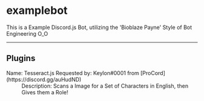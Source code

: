 # examplebot
This is a Example Discord.js Bot, utilizing the 'Bioblaze Payne' Style of Bot Engineering O_O

---

## Plugins
<dl>
  <dt>Name: Tesseract.js Requested by: Keylon#0001 from [ProCord](https://discord.gg/auHudND)</dt>
  <dd>Description: Scans a Image for a Set of Characters in English, then Gives them a Role!</dd>
</dl>
